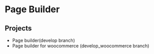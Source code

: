 # Page Builder

## Projects
* Page builder(develop branch)
* Page builder for woocommerce (develop_woocommerce branch)

